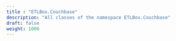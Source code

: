 ```yaml
---
title : "ETLBox.Couchbase"
description: "All classes of the namespace ETLBox.Couchbase"
draft: false
weight: 1000
---
```

